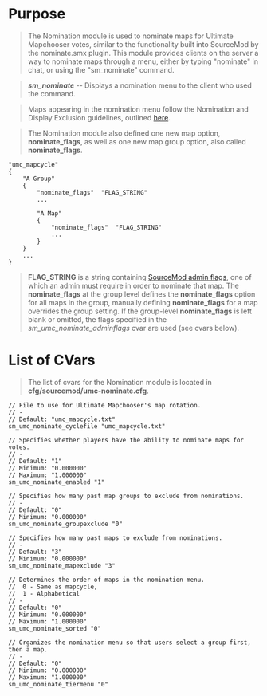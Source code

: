 # Purpose #

> The Nomination module is used to nominate maps for Ultimate Mapchooser votes, similar to the functionality built into SourceMod by the nominate.smx plugin. This module provides clients on the server a way to nominate maps through a menu, either by typing "nominate" in chat, or using the "sm\_nominate" command.

> _**sm\_nominate**_ -- Displays a nomination menu to the client who used the command.

> Maps appearing in the nomination menu follow the Nomination and Display Exclusion guidelines, outlined [here](AboutExclusion.md).

> The Nomination module also defined one new map option, **nominate\_flags**, as well as one new map group option, also called **nominate\_flags**.
```
"umc_mapcycle"
{
    "A Group"
    {
        "nominate_flags"  "FLAG_STRING"
        ...

        "A Map"
        {
            "nominate_flags"  "FLAG_STRING"
            ...
        }
    }
    ...
}
```
> <b>FLAG_STRING</b> is a string containing [SourceMod admin flags](http://wiki.alliedmods.net/Adding_Admins_(SourceMod)#Levels), one of which an admin must require in order to nominate that map. The **nominate\_flags** at the group level defines the **nominate\_flags** option for all maps in the group, manually defining **nominate\_flags** for a map overrides the group setting. If the group-level **nominate\_flags** is left blank or omitted, the flags specified in the _sm\_umc\_nominate\_adminflags_ cvar are used (see cvars below).

# List of CVars #
> The list of cvars for the Nomination module is located in **cfg/sourcemod/umc-nominate.cfg**.
```
// File to use for Ultimate Mapchooser's map rotation.
// -
// Default: "umc_mapcycle.txt"
sm_umc_nominate_cyclefile "umc_mapcycle.txt"

// Specifies whether players have the ability to nominate maps for votes.
// -
// Default: "1"
// Minimum: "0.000000"
// Maximum: "1.000000"
sm_umc_nominate_enabled "1"

// Specifies how many past map groups to exclude from nominations.
// -
// Default: "0"
// Minimum: "0.000000"
sm_umc_nominate_groupexclude "0"

// Specifies how many past maps to exclude from nominations.
// -
// Default: "3"
// Minimum: "0.000000"
sm_umc_nominate_mapexclude "3"

// Determines the order of maps in the nomination menu.
//  0 - Same as mapcycle,
//  1 - Alphabetical
// -
// Default: "0"
// Minimum: "0.000000"
// Maximum: "1.000000"
sm_umc_nominate_sorted "0"

// Organizes the nomination menu so that users select a group first, then a map.
// -
// Default: "0"
// Minimum: "0.000000"
// Maximum: "1.000000"
sm_umc_nominate_tiermenu "0"
```